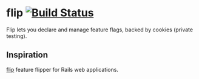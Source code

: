 # flip [![Build Status](https://travis-ci.org/wallymathieu/flip.svg?branch=master)](https://travis-ci.org/wallymathieu/flip)
Flip lets you declare and manage feature flags, backed by cookies (private testing).

## Inspiration
[flip](https://github.com/pda/flip) feature flipper for Rails web applications.

